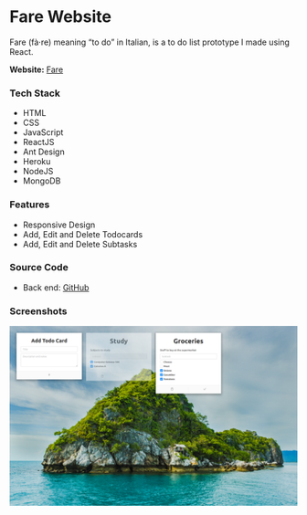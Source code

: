 # Fare Website
Fare (fà·re) meaning “to do” in Italian, is a to do list prototype I made using React.

<b>Website:</b> [Fare](https://bitvivaz.com/fare/)

### Tech Stack 
- HTML
- CSS
- JavaScript
- ReactJS
- Ant Design
- Heroku
- NodeJS
- MongoDB

### Features
- Responsive Design
- Add, Edit and Delete Todocards
- Add, Edit and Delete Subtasks 

### Source Code

- Back end: [GitHub](https://github.com/bitVivAZ/fare-server)

### Screenshots
![](screenshots/screenOne.png)

